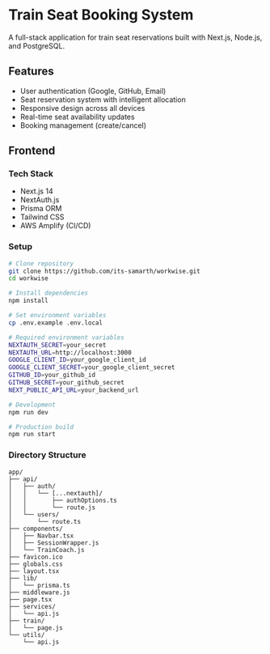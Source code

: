 # Train Seat Booking System

A full-stack application for train seat reservations built with Next.js, Node.js, and PostgreSQL.

## Features

- User authentication (Google, GitHub, Email)
- Seat reservation system with intelligent allocation
- Responsive design across all devices
- Real-time seat availability updates
- Booking management (create/cancel)

## Frontend

### Tech Stack
- Next.js 14
- NextAuth.js
- Prisma ORM
- Tailwind CSS
- AWS Amplify (CI/CD)

### Setup
```bash
# Clone repository
git clone https://github.com/its-samarth/workwise.git
cd workwise

# Install dependencies
npm install

# Set environment variables
cp .env.example .env.local

# Required environment variables
NEXTAUTH_SECRET=your_secret
NEXTAUTH_URL=http://localhost:3000
GOOGLE_CLIENT_ID=your_google_client_id
GOOGLE_CLIENT_SECRET=your_google_client_secret
GITHUB_ID=your_github_id
GITHUB_SECRET=your_github_secret
NEXT_PUBLIC_API_URL=your_backend_url

# Development
npm run dev

# Production build
npm run start
```  

### Directory Structure
```
app/
├── api/
│   ├── auth/
│   │   └── [...nextauth]/
│   │       ├── authOptions.ts
│   │       └── route.js
│   └── users/
│       └── route.ts
├── components/
│   ├── Navbar.tsx
│   ├── SessionWrapper.js
│   └── TrainCoach.js
├── favicon.ico
├── globals.css
├── layout.tsx
├── lib/
│   └── prisma.ts
├── middleware.js
├── page.tsx
├── services/
│   └── api.js
├── train/
│   └── page.js
└── utils/
    └── api.js

```
